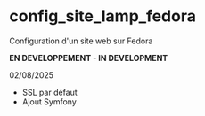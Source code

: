 # config_site_lamp_fedora
Configuration d'un site web sur Fedora

**EN DEVELOPPEMENT - IN DEVELOPMENT**

02/08/2025
* SSL par défaut
* Ajout Symfony
